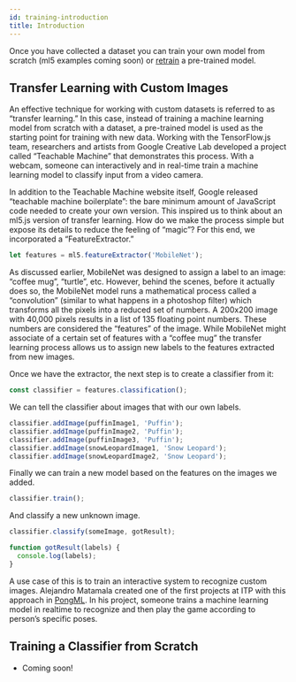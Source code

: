 ```yaml
---
id: training-introduction
title: Introduction
---
```


Once you have collected a dataset you can train your own model from scratch (ml5 examples coming soon) or [retrain](https://ml5js.org/docs/FeatureExtractor) a pre-trained model. 

## Transfer Learning with Custom Images

An effective technique for working with custom datasets is referred to as “transfer learning.” In this case, instead of training a machine learning model from scratch with a dataset, a pre-trained model is used as the starting point for training with new data. Working with the TensorFlow.js team, researchers and artists from Google Creative Lab developed a project called “Teachable Machine” that demonstrates this process. With a webcam, someone can interactively and in real-time train a machine learning model to classify input from a video camera.  

In addition to the Teachable Machine website itself, Google released “teachable machine boilerplate”: the bare minimum amount of JavaScript code needed to create your own version. This inspired us to think about an ml5.js version of transfer learning. How do we make the process simple but expose its details to reduce the feeling of “magic”? For this end, we incorporated a “FeatureExtractor.”

```javascript
let features = ml5.featureExtractor('MobileNet');
```

As discussed earlier, MobileNet was designed to assign a label to an image: “coffee mug”, “turtle”, etc. However, behind the scenes, before it actually does so, the MobileNet model runs a mathematical process called a “convolution” (similar to what happens in a photoshop filter) which transforms all the pixels into a reduced set of numbers. A 200x200 image with 40,000 pixels results in a list of 135 floating point numbers. These numbers are considered the “features” of the image. While MobileNet might associate of a certain set of features with a “coffee mug” the transfer learning process allows us to assign new labels to the features extracted from new images.

Once we have the extractor, the next step is to create a classifier from it:

```javascript
const classifier = features.classification();
```

We can tell the classifier about images that with our own labels.

```javascript
classifier.addImage(puffinImage1, 'Puffin');
classifier.addImage(puffinImage2, 'Puffin');
classifier.addImage(puffinImage3, 'Puffin');
classifier.addImage(snowLeopardImage1, 'Snow Leopard');
classifier.addImage(snowLeopardImage2, 'Snow Leopard');
```

Finally we can train a new model based on the features on the images we added.

```javascript
classifier.train();
```

And classify a new unknown image.

```javascript
classifier.classify(someImage, gotResult);

function gotResult(labels) {
  console.log(labels);
}
```
A use case of this is to train an interactive system to recognize custom images. Alejandro Matamala created one of the first projects at ITP with this approach in [PongML](https://github.com/matamalaortiz/Pong-ML). In his project, someone trains a machine learning model in realtime to recognize and then play the game according to person’s specific poses.


## Training a Classifier from Scratch
* Coming soon!
